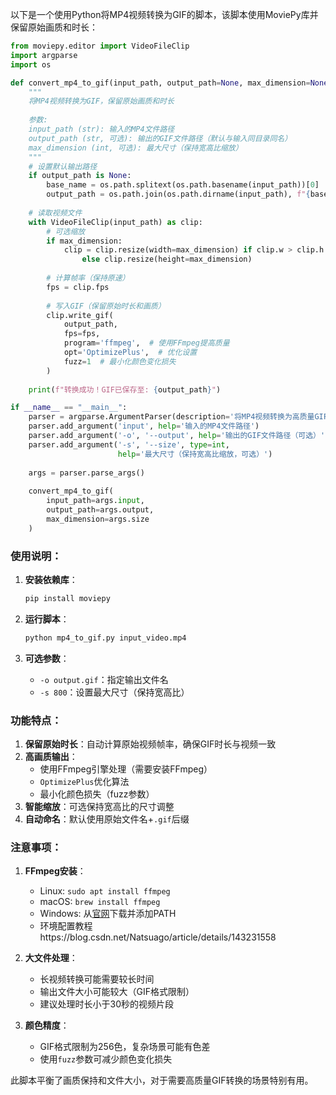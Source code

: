 以下是一个使用Python将MP4视频转换为GIF的脚本，该脚本使用MoviePy库并保留原始画质和时长：

```python
from moviepy.editor import VideoFileClip
import argparse
import os

def convert_mp4_to_gif(input_path, output_path=None, max_dimension=None):
    """
    将MP4视频转换为GIF，保留原始画质和时长
    
    参数:
    input_path (str): 输入的MP4文件路径
    output_path (str, 可选): 输出的GIF文件路径（默认与输入同目录同名）
    max_dimension (int, 可选): 最大尺寸（保持宽高比缩放）
    """
    # 设置默认输出路径
    if output_path is None:
        base_name = os.path.splitext(os.path.basename(input_path))[0]
        output_path = os.path.join(os.path.dirname(input_path), f"{base_name}.gif")
    
    # 读取视频文件
    with VideoFileClip(input_path) as clip:
        # 可选缩放
        if max_dimension:
            clip = clip.resize(width=max_dimension) if clip.w > clip.h \
                else clip.resize(height=max_dimension)
        
        # 计算帧率（保持原速）
        fps = clip.fps
        
        # 写入GIF（保留原始时长和画质）
        clip.write_gif(
            output_path,
            fps=fps,
            program='ffmpeg',  # 使用FFmpeg提高质量
            opt='OptimizePlus',  # 优化设置
            fuzz=1  # 最小化颜色变化损失
        )
    
    print(f"转换成功！GIF已保存至: {output_path}")

if __name__ == "__main__":
    parser = argparse.ArgumentParser(description='将MP4视频转换为高质量GIF')
    parser.add_argument('input', help='输入的MP4文件路径')
    parser.add_argument('-o', '--output', help='输出的GIF文件路径（可选）')
    parser.add_argument('-s', '--size', type=int, 
                        help='最大尺寸（保持宽高比缩放，可选）')
    
    args = parser.parse_args()
    
    convert_mp4_to_gif(
        input_path=args.input,
        output_path=args.output,
        max_dimension=args.size
    )
```

### 使用说明：

1. **安装依赖库**：
   ```bash
   pip install moviepy
   ```

2. **运行脚本**：
   ```bash
   python mp4_to_gif.py input_video.mp4
   ```

3. **可选参数**：
   - `-o output.gif`：指定输出文件名
   - `-s 800`：设置最大尺寸（保持宽高比）

### 功能特点：

1. **保留原始时长**：自动计算原始视频帧率，确保GIF时长与视频一致
2. **高画质输出**：
   - 使用FFmpeg引擎处理（需要安装FFmpeg）
   - `OptimizePlus`优化算法
   - 最小化颜色损失（fuzz参数）
3. **智能缩放**：可选保持宽高比的尺寸调整
4. **自动命名**：默认使用原始文件名+`.gif`后缀

### 注意事项：

1. **FFmpeg安装**：
   - Linux: `sudo apt install ffmpeg`
   - macOS: `brew install ffmpeg`
   - Windows: 从[官网](https://ffmpeg.org/)下载并添加PATH
   - 环境配置教程https://blog.csdn.net/Natsuago/article/details/143231558

2. **大文件处理**：
   - 长视频转换可能需要较长时间
   - 输出文件大小可能较大（GIF格式限制）
   - 建议处理时长小于30秒的视频片段

3. **颜色精度**：
   - GIF格式限制为256色，复杂场景可能有色差
   - 使用`fuzz`参数可减少颜色变化损失

此脚本平衡了画质保持和文件大小，对于需要高质量GIF转换的场景特别有用。